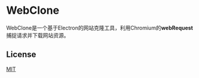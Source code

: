# WebClone
 
WebClone是一个基于Electron的网站克隆工具，利用Chromium的**webRequest**捕捉请求并下载网站资源。

## License

[MIT](LICENSE)
